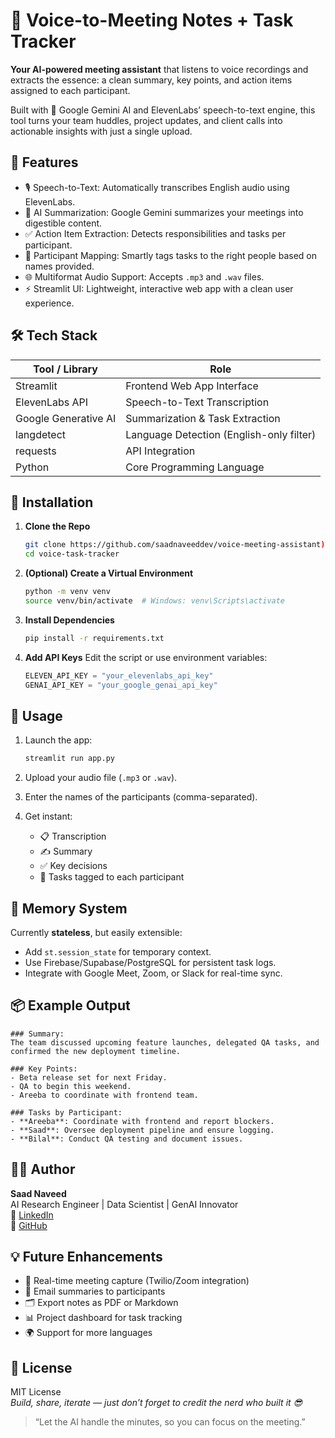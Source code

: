 # 📝 Voice-to-Meeting Notes + Task Tracker

**Your AI-powered meeting assistant** that listens to voice recordings and extracts the essence: a clean summary, key points, and action items assigned to each participant.

Built with 🧠 Google Gemini AI and ElevenLabs’ speech-to-text engine, this tool turns your team huddles, project updates, and client calls into actionable insights with just a single upload.

## 🚀 Features

- 🎙️ Speech-to-Text: Automatically transcribes English audio using ElevenLabs.
- 🧠 AI Summarization: Google Gemini summarizes your meetings into digestible content.
- ✅ Action Item Extraction: Detects responsibilities and tasks per participant.
- 👥 Participant Mapping: Smartly tags tasks to the right people based on names provided.
- 🌐 Multiformat Audio Support: Accepts `.mp3` and `.wav` files.
- ⚡ Streamlit UI: Lightweight, interactive web app with a clean user experience.

## 🛠️ Tech Stack

| Tool / Library          | Role                                      |
|-------------------------|-------------------------------------------|
| Streamlit               | Frontend Web App Interface                |
| ElevenLabs API          | Speech-to-Text Transcription              |
| Google Generative AI    | Summarization & Task Extraction           |
| langdetect              | Language Detection (English-only filter)  |
| requests                | API Integration                           |
| Python                  | Core Programming Language                 |

## 🧩 Installation

1. **Clone the Repo**
   ```bash
   git clone https://github.com/saadnaveeddev/voice-meeting-assistant).git
   cd voice-task-tracker
   ```

2. **(Optional) Create a Virtual Environment**
   ```bash
   python -m venv venv
   source venv/bin/activate  # Windows: venv\Scripts\activate
   ```

3. **Install Dependencies**
   ```bash
   pip install -r requirements.txt
   ```

4. **Add API Keys**
   Edit the script or use environment variables:
   ```python
   ELEVEN_API_KEY = "your_elevenlabs_api_key"
   GENAI_API_KEY = "your_google_genai_api_key"
   ```

## 🧪 Usage

1. Launch the app:
   ```bash
   streamlit run app.py
   ```

2. Upload your audio file (`.mp3` or `.wav`).

3. Enter the names of the participants (comma-separated).

4. Get instant:
   - 📋 Transcription
   - ✍️ Summary
   - ✅ Key decisions
   - 📌 Tasks tagged to each participant

## 🧠 Memory System

Currently **stateless**, but easily extensible:
- Add `st.session_state` for temporary context.
- Use Firebase/Supabase/PostgreSQL for persistent task logs.
- Integrate with Google Meet, Zoom, or Slack for real-time sync.

## 📦 Example Output

```
### Summary:
The team discussed upcoming feature launches, delegated QA tasks, and confirmed the new deployment timeline.

### Key Points:
- Beta release set for next Friday.
- QA to begin this weekend.
- Areeba to coordinate with frontend team.

### Tasks by Participant:
- **Areeba**: Coordinate with frontend and report blockers.
- **Saad**: Oversee deployment pipeline and ensure logging.
- **Bilal**: Conduct QA testing and document issues.
```

## 👨‍💻 Author

**Saad Naveed**  
AI Research Engineer | Data Scientist | GenAI Innovator  
🔗 [LinkedIn](https://www.linkedin.com/in/saadnaveed753/)  
🐙 [GitHub](https://github.com/saadnaveeddev)

## 💡 Future Enhancements

- 🔄 Real-time meeting capture (Twilio/Zoom integration)
- 📧 Email summaries to participants
- 🗂️ Export notes as PDF or Markdown
- 📊 Project dashboard for task tracking
- 🌍 Support for more languages

## 📜 License

MIT License  
*Build, share, iterate — just don’t forget to credit the nerd who built it 😎*

> “Let the AI handle the minutes, so you can focus on the meeting.”

